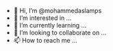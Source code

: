 - 👋 Hi, I’m @mohammedaslamps
- 👀 I’m interested in ...
- 🌱 I’m currently learning ...
- 💞️ I’m looking to collaborate on ...
- 📫 How to reach me ...

<!---
mohammedaslamps/mohammedaslamps is a ✨ special ✨ repository because its `README.md` (this file) appears on your GitHub profile.
You can click the Preview link to take a look at your changes.
--->
